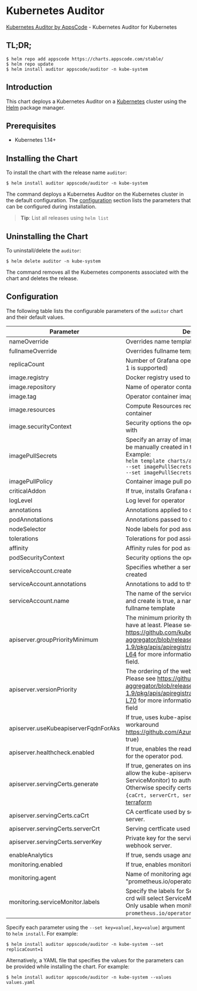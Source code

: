 # Kubernetes Auditor

[Kubernetes Auditor by AppsCode](https://github.com/kubeshield/auditor) - Kubernetes Auditor for Kubernetes

## TL;DR;

```console
$ helm repo add appscode https://charts.appscode.com/stable/
$ helm repo update
$ helm install auditor appscode/auditor -n kube-system
```

## Introduction

This chart deploys a Kubernetes Auditor on a [Kubernetes](http://kubernetes.io) cluster using the [Helm](https://helm.sh) package manager.

## Prerequisites

- Kubernetes 1.14+

## Installing the Chart

To install the chart with the release name `auditor`:

```console
$ helm install auditor appscode/auditor -n kube-system
```

The command deploys a Kubernetes Auditor on the Kubernetes cluster in the default configuration. The [configuration](#configuration) section lists the parameters that can be configured during installation.

> **Tip**: List all releases using `helm list`

## Uninstalling the Chart

To uninstall/delete the `auditor`:

```console
$ helm delete auditor -n kube-system
```

The command removes all the Kubernetes components associated with the chart and deletes the release.
## Configuration

The following table lists the configurable parameters of the `auditor` chart and their default values.

|              Parameter               |                                                                                                                                                                           Description                                                                                                                                                                            |                                Default                                |
|--------------------------------------|------------------------------------------------------------------------------------------------------------------------------------------------------------------------------------------------------------------------------------------------------------------------------------------------------------------------------------------------------------------|-----------------------------------------------------------------------|
| nameOverride                         | Overrides name template                                                                                                                                                                                                                                                                                                                                          | `""`                                                                  |
| fullnameOverride                     | Overrides fullname template                                                                                                                                                                                                                                                                                                                                      | `""`                                                                  |
| replicaCount                         | Number of Grafana operator replicas to create (only 1 is supported)                                                                                                                                                                                                                                                                                              | `1`                                                                   |
| image.registry                       | Docker registry used to pull operator image                                                                                                                                                                                                                                                                                                                      | `kubeshield`                                                          |
| image.repository                     | Name of operator container image                                                                                                                                                                                                                                                                                                                                 | `auditor`                                                             |
| image.tag                            | Operator container image tag                                                                                                                                                                                                                                                                                                                                     | `v0.0.1`                                                              |
| image.resources                      | Compute Resources required by the operator container                                                                                                                                                                                                                                                                                                             | `{}`                                                                  |
| image.securityContext                | Security options the operator container should run with                                                                                                                                                                                                                                                                                                          | `{}`                                                                  |
| imagePullSecrets                     | Specify an array of imagePullSecrets. Secrets must be manually created in the namespace. <br> Example: <br> `helm template charts/auditor \` <br> `--set imagePullSecrets[0].name=sec0 \` <br> `--set imagePullSecrets[1].name=sec1`                                                                                                                             | `[]`                                                                  |
| imagePullPolicy                      | Container image pull policy                                                                                                                                                                                                                                                                                                                                      | `IfNotPresent`                                                        |
| criticalAddon                        | If true, installs Grafana operator as critical addon                                                                                                                                                                                                                                                                                                             | `false`                                                               |
| logLevel                             | Log level for operator                                                                                                                                                                                                                                                                                                                                           | `3`                                                                   |
| annotations                          | Annotations applied to operator deployment                                                                                                                                                                                                                                                                                                                       | `{}`                                                                  |
| podAnnotations                       | Annotations passed to operator pod(s).                                                                                                                                                                                                                                                                                                                           | `{}`                                                                  |
| nodeSelector                         | Node labels for pod assignment                                                                                                                                                                                                                                                                                                                                   | `{"beta.kubernetes.io/arch":"amd64","beta.kubernetes.io/os":"linux"}` |
| tolerations                          | Tolerations for pod assignment                                                                                                                                                                                                                                                                                                                                   | `[]`                                                                  |
| affinity                             | Affinity rules for pod assignment                                                                                                                                                                                                                                                                                                                                | `{}`                                                                  |
| podSecurityContext                   | Security options the operator pod should run with.                                                                                                                                                                                                                                                                                                               | `{"fsGroup":65535}`                                                   |
| serviceAccount.create                | Specifies whether a service account should be created                                                                                                                                                                                                                                                                                                            | `true`                                                                |
| serviceAccount.annotations           | Annotations to add to the service account                                                                                                                                                                                                                                                                                                                        | `{}`                                                                  |
| serviceAccount.name                  | The name of the service account to use. If not set and create is true, a name is generated using the fullname template                                                                                                                                                                                                                                           | ``                                                                    |
| apiserver.groupPriorityMinimum       | The minimum priority the webhook api group should have at least. Please see https://github.com/kubernetes/kube-aggregator/blob/release-1.9/pkg/apis/apiregistration/v1beta1/types.go#L58-L64 for more information on proper values of this field.                                                                                                                | `10000`                                                               |
| apiserver.versionPriority            | The ordering of the webhook api inside of the group. Please see https://github.com/kubernetes/kube-aggregator/blob/release-1.9/pkg/apis/apiregistration/v1beta1/types.go#L66-L70 for more information on proper values of this field                                                                                                                             | `15`                                                                  |
| apiserver.useKubeapiserverFqdnForAks | If true, uses kube-apiserver FQDN for AKS cluster to workaround https://github.com/Azure/AKS/issues/522 (default true)                                                                                                                                                                                                                                           | `true`                                                                |
| apiserver.healthcheck.enabled        | If true, enables the readiness and liveliness probes for the operator pod.                                                                                                                                                                                                                                                                                       | `false`                                                               |
| apiserver.servingCerts.generate      | If true, generates on install/upgrade the certs that allow the kube-apiserver (and potentially ServiceMonitor) to authenticate operators pods. Otherwise specify certs in `apiserver.servingCerts.{caCrt, serverCrt, serverKey}`. See also: [example terraform](https://github.com/kubeshield/installer/blob/master/charts/identity-server/example-terraform.tf) | `true`                                                                |
| apiserver.servingCerts.caCrt         | CA certficate used by serving certificate of webhook server.                                                                                                                                                                                                                                                                                                     | `""`                                                                  |
| apiserver.servingCerts.serverCrt     | Serving certficate used by webhook server.                                                                                                                                                                                                                                                                                                                       | `""`                                                                  |
| apiserver.servingCerts.serverKey     | Private key for the serving certificate used by webhook server.                                                                                                                                                                                                                                                                                                  | `""`                                                                  |
| enableAnalytics                      | If true, sends usage analytics                                                                                                                                                                                                                                                                                                                                   | `true`                                                                |
| monitoring.enabled                   | If true, enables monitoring KubeDB operator                                                                                                                                                                                                                                                                                                                      | `false`                                                               |
| monitoring.agent                     | Name of monitoring agent (either "prometheus.io/operator" or "prometheus.io/builtin")                                                                                                                                                                                                                                                                            | `"none"`                                                              |
| monitoring.serviceMonitor.labels     | Specify the labels for ServiceMonitor. Prometheus crd will select ServiceMonitor using these labels. Only usable when monitoring agent is `prometheus.io/operator`.                                                                                                                                                                                              | `{}`                                                                  |


Specify each parameter using the `--set key=value[,key=value]` argument to `helm install`. For example:

```console
$ helm install auditor appscode/auditor -n kube-system --set replicaCount=1
```

Alternatively, a YAML file that specifies the values for the parameters can be provided while
installing the chart. For example:

```console
$ helm install auditor appscode/auditor -n kube-system --values values.yaml
```
